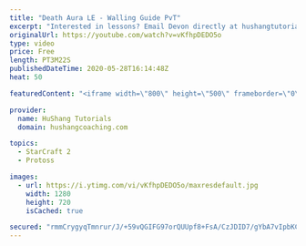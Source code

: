 ```yaml
---
title: "Death Aura LE - Walling Guide PvT"
excerpt: "Interested in lessons? Email Devon directly at hushangtutorials@outlook.com ------------------------------------------------------------------------------------------------------- Want to support HuShang Tutorials directly? Patreon is a website where you can contribute a monthly donation that will help"
originalUrl: https://youtube.com/watch?v=vKfhpDEDO5o
type: video
price: Free
length: PT3M22S
publishedDateTime: 2020-05-28T16:14:48Z
heat: 50

featuredContent: "<iframe width=\"800\" height=\"500\" frameborder=\"0\" src=\"https://www.youtube.com/embed/vKfhpDEDO5o\" allow=\"accelerometer; autoplay; encrypted-media; gyroscope; picture-in-picture\" allowfullscreen></iframe>"

provider:
  name: HuShang Tutorials
  domain: hushangcoaching.com

topics:
  - StarCraft 2
  - Protoss

images:
  - url: https://i.ytimg.com/vi/vKfhpDEDO5o/maxresdefault.jpg
    width: 1280
    height: 720
    isCached: true

secured: "rmmCrygyqTmnrur/J/+59vQGIFG97orQUUpf8+FsA/CzJDID7/gYbA7vIpbKCXHRk7Okxx7yTaISgZU8rAt3A96GLOf0s0iiuok66eLNr+lGxfPpbnDUQU1iyj2pj2NRbSajrTuhqdY7FuFzPD4oW9PKOakvIn6JDlyUqgs729gAlfRpaD9A09Xx5Tt7UiZtxtTUVBqye/FPu5mYon97TJ5Ecti3Kl4nZenYG9Fu1Z+rKxhn8IYzP3i5yWxweS5cK2GeDoA/3MIC6WZQQKChkhtKT/iQf0A7CyQC+iAsgUMnkjF819n1a3yr0/EXsk3ltpjicbO/JuaFhQAWtej7zelYjq0eXb/KxEV/Zhj8MOUzakofANkafYxAh2jK5EGkL7QY0cEfgD+UVdMydtbnzoSFiN/3q+l4sFTxl6WBP0I=;ADwHM/ZZwaL53qAKOo4tkw=="
---
```


